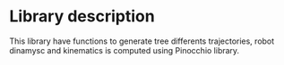 # Library description
This library have functions to generate tree differents trajectories, robot dinamysc and kinematics is computed using Pinocchio library.